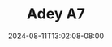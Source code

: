 --- 
title: "Adey A7"
description: "download bokeh Adey A7 terbaru full vidio baru"
date: 2024-08-11T13:02:08-08:00
file_code: "q0owp2e66u9p"
draft: false
cover: "ecn2bmnbhswy5oh3.jpg"
tags: ["Adey", "bokep-indo", "bokep-viral", "bokep-ig"]
length: 80
fld_id: "1482872"
foldername: "Adey"
categories: ["Adey"]
views: 0
---
